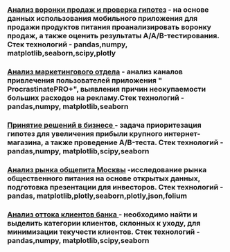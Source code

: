 ### <a href= "https://github.com/Batradz2000/prakticum-project/tree/main/%D0%90%D0%BD%D0%B0%D0%BB%D0%B8%D0%B7%20%D0%B2%D0%BE%D1%80%D0%BE%D0%BD%D0%BA%D0%B8%20%D0%BF%D1%80%D0%BE%D0%B4%D0%B0%D0%B6%20%D0%B8%20%D0%BF%D1%80%D0%BE%D0%B2%D0%B5%D1%80%D0%BA%D0%B0%20%D0%BF%D1%80%D0%B5%D0%B4%D0%BF%D0%BE%D0%BB%D0%BE%D0%B6%D0%B5%D0%BD%D0%B8%D0%B9"> Анализ воронки продаж и проверка гипотез</a> - на основе данных использования мобильного приложения для продажи продуктов питания проанализировать воронку продаж, а также оценить результаты A/A/B-тестирования. Стек технологий - pandas,numpy, matplotlib,seaborn,scipy,plotly

### <a href="https://github.com/Batradz2000/prakticum-project/tree/main/%D0%90%D0%BD%D0%B0%D0%BB%D0%B8%D0%B7%20%D0%BC%D0%B0%D1%80%D0%BA%D0%B5%D1%82%D0%B8%D0%BD%D0%B3%D0%BE%D0%B2%D0%BE%D0%B3%D0%BE%20%D0%BE%D1%82%D0%B4%D0%B5%D0%BB%D0%B0" > Анализ маркетингового отдела</a> - анализ  каналов привлечения пользователей приложения " ProcrastinatePRO+", выявления причин неокупаемости больших расходов на рекламу.Стек технологий -  pandas,numpy, matplotlib,seaborn

### <a href="https://github.com/Batradz2000/prakticum-project/tree/main/%D0%9F%D1%80%D0%B8%D0%BD%D1%8F%D1%82%D0%B8%D0%B5%20%D1%80%D0%B5%D1%88%D0%B5%D0%BD%D0%B8%D0%B9%20%D0%B2%20%D0%B1%D0%B8%D0%B7%D0%BD%D0%B5%D1%81%D0%B5" > Принятие решений в бизнесе </a> - задача приоритезация гипотез для увеличения прибыли крупного интернет-магазина, а также проведение A/B-теста. Стек технологий -  pandas,numpy, matplotlib,scipy,seaborn 

### <a href="https://github.com/Batradz2000/prakticum-project/tree/main/%D0%90%D0%BD%D0%B0%D0%BB%D0%B8%D0%B7%20%D1%80%D1%8B%D0%BD%D0%BA%D0%B0%20%D0%BE%D0%B1%D1%89%D0%B5%D0%BF%D0%B8%D1%82%D0%B0%20%D0%9C%D0%BE%D1%81%D0%BA%D0%B2%D1%8B" > Анализ рынка общепита Москвы</a> -исследование рынка общественного питания на основе открытых данных, подготовка презентации для инвесторов. Стек технологий - pandas, matplotlib,plotly,seaborn,plotly,json,folium

### <a href="https://github.com/Batradz2000/prakticum-project/tree/main/%D0%9F%D1%80%D0%B8%D0%BD%D1%8F%D1%82%D0%B8%D0%B5%20%D1%80%D0%B5%D1%88%D0%B5%D0%BD%D0%B8%D0%B9%20%D0%B2%20%D0%B1%D0%B8%D0%B7%D0%BD%D0%B5%D1%81%D0%B5" >Анализ оттока клиентов банка </a> - необходимо найти и выделить категории клиентов,  склонных к уходу, для минимизации  текучести клиентов. Стек технологий - pandas,numpy, matplotlib,scipy,seaborn 
